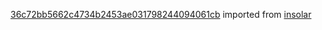 [36c72bb5662c4734b2453ae031798244094061cb](https://github.com/insolar/insolar/commit/36c72bb5662c4734b2453ae031798244094061cb) imported from [insolar](https://github.com/insolar/insolar)
